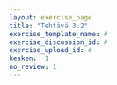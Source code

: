 ```yaml
---
layout: exercise_page
title: "Tehtävä 3.2"
exercise_template_name: #
exercise_discussion_id: #
exercise_upload_id: #
kesken:  1
no_review: 1
---
```

